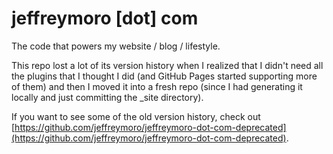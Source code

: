 # jeffreymoro [dot] com

The code that powers my website / blog / lifestyle.

This repo lost a lot of its version history when I realized that I didn't need all the plugins that I thought I did (and GitHub Pages started supporting more of them) and then I moved it into a fresh repo (since I had generating it locally and just committing the _site directory). 

If you want to see some of the old version history, check out [https://github.com/jeffreymoro/jeffreymoro-dot-com-deprecated](https://github.com/jeffreymoro/jeffreymoro-dot-com-deprecated).